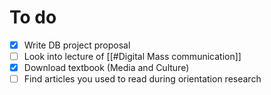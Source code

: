 # To do
- [x] Write DB project proposal
- [ ] Look into lecture of [[#Digital Mass communication]]
- [x] Download textbook (Media and Culture)
- [ ] Find articles you used to read during orientation research